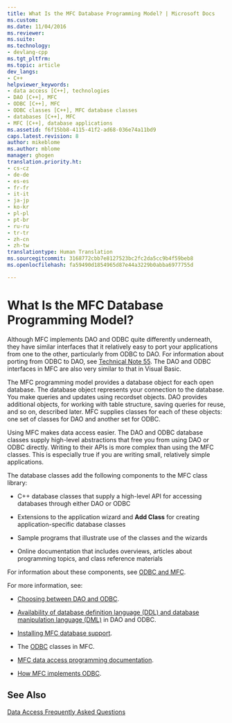 ```yaml
---
title: What Is the MFC Database Programming Model? | Microsoft Docs
ms.custom: 
ms.date: 11/04/2016
ms.reviewer: 
ms.suite: 
ms.technology:
- devlang-cpp
ms.tgt_pltfrm: 
ms.topic: article
dev_langs:
- C++
helpviewer_keywords:
- data access [C++], technologies
- DAO [C++], MFC
- ODBC [C++], MFC
- ODBC classes [C++], MFC database classes
- databases [C++], MFC
- MFC [C++], database applications
ms.assetid: f6f15bb8-4115-41f2-ad68-036e74a11bd9
caps.latest.revision: 8
author: mikeblome
ms.author: mblome
manager: ghogen
translation.priority.ht:
- cs-cz
- de-de
- es-es
- fr-fr
- it-it
- ja-jp
- ko-kr
- pl-pl
- pt-br
- ru-ru
- tr-tr
- zh-cn
- zh-tw
translationtype: Human Translation
ms.sourcegitcommit: 3168772cbb7e8127523bc2fc2da5cc9b4f59beb8
ms.openlocfilehash: fa59490d1854965d87e44a3229b0abba6977755d

---
```

# What Is the MFC Database Programming Model?
Although MFC implements DAO and ODBC quite differently underneath, they have similar interfaces that it relatively easy to port your applications from one to the other, particularly from ODBC to DAO. For information about porting from ODBC to DAO, see [Technical Note 55](../mfc/tn055-migrating-mfc-odbc-database-class-applications-to-mfc-dao-classes.md). The DAO and ODBC interfaces in MFC are also very similar to that in Visual Basic.  
  
 The MFC programming model provides a database object for each open database. The database object represents your connection to the database. You make queries and updates using recordset objects. DAO provides additional objects, for working with table structure, saving queries for reuse, and so on, described later. MFC supplies classes for each of these objects: one set of classes for DAO and another set for ODBC.  
  
 Using MFC makes data access easier. The DAO and ODBC database classes supply high-level abstractions that free you from using DAO or ODBC directly. Writing to their APIs is more complex than using the MFC classes. This is especially true if you are writing small, relatively simple applications.  
  
 The database classes add the following components to the MFC class library:  
  
-   C++ database classes that supply a high-level API for accessing databases through either DAO or ODBC  
  
-   Extensions to the application wizard and **Add Class** for creating application-specific database classes  
  
-   Sample programs that illustrate use of the classes and the wizards  
  
-   Online documentation that includes overviews, articles about programming topics, and class reference materials  
  
 For information about these components, see [ODBC and MFC](../data/odbc/odbc-and-mfc.md).  
  
 For more information, see:  
  
-   [Choosing between DAO and ODBC](../data/should-i-use-dao-or-odbc-q.md).  
  
-   [Availability of database definition language (DDL) and database manipulation language (DML)](../data/are-ddl-and-dml-supported-q.md) in DAO and ODBC.  
  
-   [Installing MFC database support](../data/installing-mfc-database-support.md).  
  
-   The [ODBC](../data/odbc/odbc-and-mfc.md) classes in MFC.  
  
-   [MFC data access programming documentation](../data/mfc-database-documentation.md).  
  
-   [How MFC implements ODBC](../data/odbc/odbc-and-mfc.md).  
  
## See Also  
 [Data Access Frequently Asked Questions](../data/data-access-frequently-asked-questions-mfc-data-access.md)


<!--HONumber=Jan17_HO2-->


